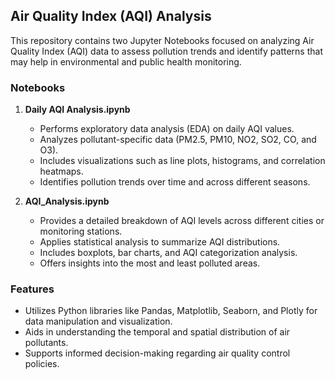 ## Air Quality Index (AQI) Analysis

This repository contains two Jupyter Notebooks focused on analyzing Air Quality Index (AQI) data to assess pollution trends and identify patterns that may help in environmental and public health monitoring.

### Notebooks

1. **Daily AQI Analysis.ipynb**

   * Performs exploratory data analysis (EDA) on daily AQI values.
   * Analyzes pollutant-specific data (PM2.5, PM10, NO2, SO2, CO, and O3).
   * Includes visualizations such as line plots, histograms, and correlation heatmaps.
   * Identifies pollution trends over time and across different seasons.

2. **AQI\_Analysis.ipynb**

   * Provides a detailed breakdown of AQI levels across different cities or monitoring stations.
   * Applies statistical analysis to summarize AQI distributions.
   * Includes boxplots, bar charts, and AQI categorization analysis.
   * Offers insights into the most and least polluted areas.

### Features

* Utilizes Python libraries like Pandas, Matplotlib, Seaborn, and Plotly for data manipulation and visualization.
* Aids in understanding the temporal and spatial distribution of air pollutants.
* Supports informed decision-making regarding air quality control policies.
